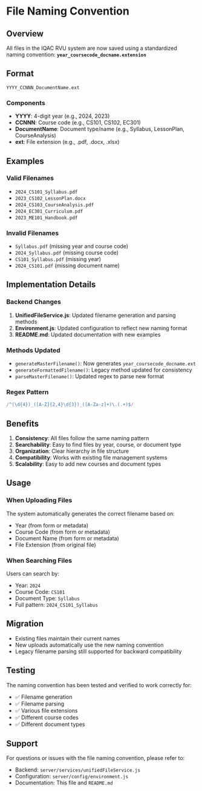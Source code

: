 # File Naming Convention

## Overview
All files in the IQAC RVU system are now saved using a standardized naming convention: **`year_coursecode_docname.extension`**

## Format
```
YYYY_CCNNN_DocumentName.ext
```

### Components
- **YYYY**: 4-digit year (e.g., 2024, 2023)
- **CCNNN**: Course code (e.g., CS101, CS102, EC301)
- **DocumentName**: Document type/name (e.g., Syllabus, LessonPlan, CourseAnalysis)
- **ext**: File extension (e.g., .pdf, .docx, .xlsx)

## Examples

### Valid Filenames
- `2024_CS101_Syllabus.pdf`
- `2023_CS102_LessonPlan.docx`
- `2024_CS103_CourseAnalysis.pdf`
- `2024_EC301_Curriculum.pdf`
- `2023_ME101_Handbook.pdf`

### Invalid Filenames
- `Syllabus.pdf` (missing year and course code)
- `2024_Syllabus.pdf` (missing course code)
- `CS101_Syllabus.pdf` (missing year)
- `2024_CS101.pdf` (missing document name)

## Implementation Details

### Backend Changes
1. **UnifiedFileService.js**: Updated filename generation and parsing methods
2. **Environment.js**: Updated configuration to reflect new naming format
3. **README.md**: Updated documentation with new examples

### Methods Updated
- `generateMasterFilename()`: Now generates `year_coursecode_docname.ext`
- `generateFormattedFilename()`: Legacy method updated for consistency
- `parseMasterFilename()`: Updated regex to parse new format

### Regex Pattern
```javascript
/^(\d{4})_([A-Z]{2,4}\d{3})_([A-Za-z]+)\.(.+)$/
```

## Benefits

1. **Consistency**: All files follow the same naming pattern
2. **Searchability**: Easy to find files by year, course, or document type
3. **Organization**: Clear hierarchy in file structure
4. **Compatibility**: Works with existing file management systems
5. **Scalability**: Easy to add new courses and document types

## Usage

### When Uploading Files
The system automatically generates the correct filename based on:
- Year (from form or metadata)
- Course Code (from form or metadata)
- Document Name (from form or metadata)
- File Extension (from original file)

### When Searching Files
Users can search by:
- Year: `2024`
- Course Code: `CS101`
- Document Type: `Syllabus`
- Full pattern: `2024_CS101_Syllabus`

## Migration
- Existing files maintain their current names
- New uploads automatically use the new naming convention
- Legacy filename parsing still supported for backward compatibility

## Testing
The naming convention has been tested and verified to work correctly for:
- ✅ Filename generation
- ✅ Filename parsing
- ✅ Various file extensions
- ✅ Different course codes
- ✅ Different document types

## Support
For questions or issues with the file naming convention, please refer to:
- Backend: `server/services/unifiedFileService.js`
- Configuration: `server/config/environment.js`
- Documentation: This file and `README.md`
